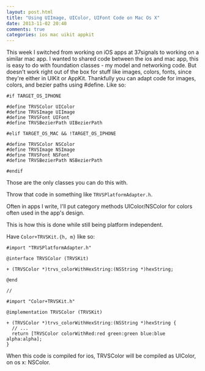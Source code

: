 ```yaml
---
layout: post.html
title: "Using UIImage, UIColor, UIFont Code on Mac Os X"
date: 2013-11-02 20:40
comments: true
categories: ios mac uikit appkit
---
```


This week I switched from working on iOS apps at 37signals to working on a similar mac app. I wanted to shared code between the ios and mac app, this is easy to do with foundation classes - my model and networking code. But doesn't work right out of the box for stuff like images, colors, fonts, since they're either in UIKit or AppKit. Thankfully you can adapt code for images, colors, and bezier paths using #define. Like so:

``` objc
#if TARGET_OS_IPHONE

#define TRVSColor UIColor
#define TRVSImage UIImage
#define TRVSFont UIFont
#define TRVSBezierPath UIBezierPath

#elif TARGET_OS_MAC && !TARGET_OS_IPHONE

#define TRVSColor NSColor
#define TRVSImage NSImage
#define TRVSFont NSFont
#define TRVSBezierPath NSBezierPath

#endif
```

Those are the only classes you can do this with.

Throw that code in something like `TRVSPlatformAdapter.h`.

Often in apps I write, I'll put category methods UIColor/NSColor for colors often used in the app's design.

This is how this is done while still being platform independent.

Have `Color+TRVSKit.{h, m}` like so:

``` objc
#import "TRVSPlatformAdapter.h"

@interface TRVSColor (TRVSKit)

+ (TRVSColor *)trvs_colorWithHexString:(NSString *)hexString;

@end

//

#import "Color+TRVSKit.h"

@implementation TRVSColor (TRVSKit)

+ (TRVSColor *)trvs_colorWithHexString:(NSString *)hexString {
  // ...
  return [TRVSColor colorWithRed:red green:green blue:blue alpha:alpha];
}

```

When this code is compiled for ios, TRVSColor will be compiled as UIColor, on os x: NSColor.
